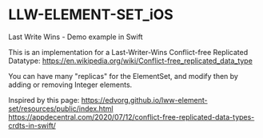 # LLW-ELEMENT-SET_iOS
Last Write Wins - Demo example in Swift


This is an implementation for a Last-Writer-Wins Conflict-free Replicated Datatype:
https://en.wikipedia.org/wiki/Conflict-free_replicated_data_type

You can have many "replicas" for the ElementSet, and modify then by adding or removing Integer elements.


Inspired by this page:
https://edvorg.github.io/lww-element-set/resources/public/index.html
https://appdecentral.com/2020/07/12/conflict-free-replicated-data-types-crdts-in-swift/
